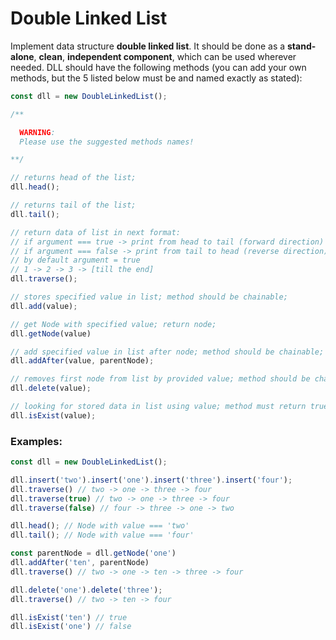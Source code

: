 # Double Linked List

Implement data structure **double linked list**. It should be done as a **stand-alone**, **clean**, **independent component**, which can be used wherever needed. DLL should have the following methods (you can add your own methods, but the 5 listed below must be and named exactly as stated):

```js
const dll = new DoubleLinkedList();

/** 

  WARNING:
  Please use the suggested methods names!

**/

// returns head of the list;
dll.head();  

// returns tail of the list;
dll.tail(); 

// return data of list in next format:
// if argument === true -> print from head to tail (forward direction)
// if argument === false -> print from tail to head (reverse direction)
// by default argument = true
// 1 -> 2 -> 3 -> [till the end]
dll.traverse();

// stores specified value in list; method should be chainable;
dll.add(value); 

// get Node with specified value; return node;
dll.getNode(value)

// add specified value in list after node; method should be chainable;
dll.addAfter(value, parentNode); 

// removes first node from list by provided value; method should be chainable;
dll.delete(value); 

// looking for stored data in list using value; method must return true/false
dll.isExist(value);
``` 

### Examples:
```js
const dll = new DoubleLinkedList();

dll.insert('two').insert('one').insert('three').insert('four');
dll.traverse() // two -> one -> three -> four
dll.traverse(true) // two -> one -> three -> four
dll.traverse(false) // four -> three -> one -> two

dll.head(); // Node with value === 'two'
dll.tail(); // Node with value === 'four'

const parentNode = dll.getNode('one')
dll.addAfter('ten', parentNode)
dll.traverse() // two -> one -> ten -> three -> four

dll.delete('one').delete('three');
dll.traverse() // two -> ten -> four

dll.isExist('ten') // true
dll.isExist('one') // false
``` 
